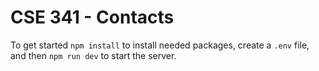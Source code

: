 # CSE 341 - Contacts

To get started `npm install` to install needed packages, create a `.env` file, and then `npm run dev` to start the server.